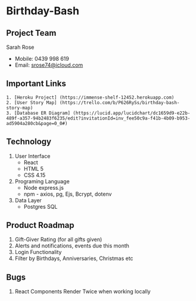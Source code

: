 # Birthday-Bash

## Project Team

Sarah Rose 
 - Mobile: 0439 998 619
 - Email: srose74@icloud.com

## Important Links

    1. [Heroku Project] (https://immense-shelf-12452.herokuapp.com)
    2. [User Story Map] (https://trello.com/b/P626RySs/birthday-bash-story-map)
    3. [Database ER Diagram] (https://lucid.app/lucidchart/dc1659d9-e22b-489f-a357-94b2483f6235/edit?invitationId=inv_fee50c9a-f41b-4b09-b953-ad5904a280cb&page=0_0#)

## Technology

1. User Interface
    - React
    - HTML 5
    - CSS 4.15
2. Programing Language
    - Node express.js
    - npm - axios, pg, Ejs, Bcrypt, dotenv
3. Data Layer
    - Postgres SQL

## Product Roadmap

1. Gift-Giver Rating (for all gifts given)
2. Alerts and notifications, events due this month
3. Login Functionality
4. Filter by Birthdays, Anniversaries, Christmas etc

## Bugs

1. React Components Render Twice when working locally

